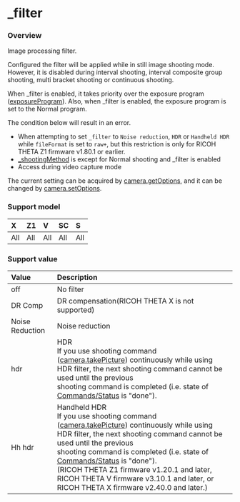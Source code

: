 # \_filter

### Overview

Image processing filter.

Configured the filter will be applied while in still image shooting mode. However, it is disabled during interval shooting, interval composite group shooting, multi bracket shooting or continuous shooting.

When \_filter is enabled, it takes priority over the exposure program ([exposureProgram](exposure_program.md)). Also, when \_filter is enabled, the exposure program is set to the Normal program.

The condition below will result in an error.

- When attempting to set `_filter` to `Noise reduction`, `HDR` or `Handheld HDR` while `fileFormat` is set to `raw+`, but this restriction is only for RICOH THETA Z1 firmware v1.80.1 or earlier.  
- [\_shootingMethod](_shooting_method.md) is except for Normal shooting and \_filter is enabled
- Access during video capture mode

The current setting can be acquired by [camera.getOptions](../commands/camera.get_options.md), and it can be changed by [camera.setOptions](../commands/camera.set_options.md).

### Support model

| X | Z1 | V | SC | S |
|:--|:--|:--|:--|:--|
| All | All | All | All | All |

### Support value

| Value | Description |
|:--|:--|
| off | No filter |
| DR Comp | DR compensation(RICOH THETA X is not supported) |
| Noise Reduction | Noise reduction |
| hdr | HDR<br>If you use shooting command ([camera.takePicture](../commands/camera.take_picture.md)) continuously while using HDR filter, the next shooting command cannot be used until the previous<br>shooting command is completed (i.e. state of [Commands/Status](../protocols/commands_status.md) is "done"). |
| Hh hdr | Handheld HDR<br>If you use shooting command ([camera.takePicture](../commands/camera.take_picture.md)) continuously while using HDR filter, the next shooting command cannot be used until the previous<br>shooting command is completed (i.e. state of [Commands/Status](../protocols/commands_status.md) is "done").<br>(RICOH THETA Z1 firmware v1.20.1 and later, RICOH THETA V firmware v3.10.1 and later, or RICOH THETA X firmware v2.40.0 and later.) |
